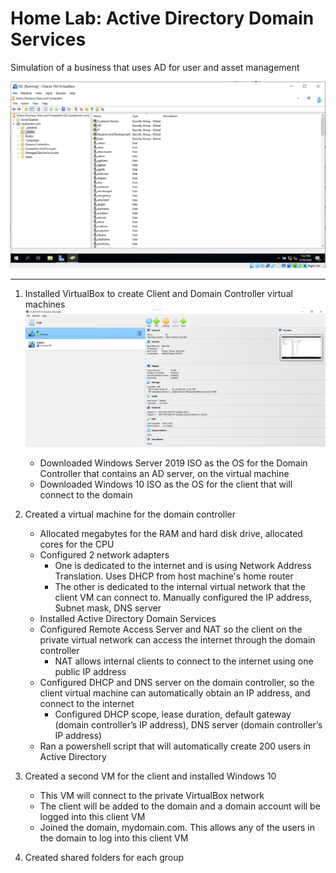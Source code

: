 # Home Lab: Active Directory Domain Services

Simulation of a business that uses AD for user and asset management

![Active Directory](images/Active%20Directory.PNG)

---

1. Installed VirtualBox to create Client and Domain Controller virtual machines
![VirtualBox](images/VirtualBox.png)
    - Downloaded Windows Server 2019 ISO as the OS for the Domain Controller that contains an AD server, on the virtual machine
    - Downloaded Windows 10 ISO as the OS for the client that will connect to the domain

2. Created a virtual machine for the domain controller
    - Allocated megabytes for the RAM and hard disk drive, allocated cores for the CPU
    - Configured 2 network adapters
        - One is dedicated to the internet and is using Network Address Translation. Uses DHCP from host machine's home router
        - The other is dedicated to the internal virtual network that the client VM can connect to. Manually configured the IP address, Subnet mask, DNS server
    - Installed Active Directory Domain Services
    - Configured Remote Access Server and NAT so the client on the private virtual network can access the internet through the domain controller
        - NAT allows internal clients to connect to the internet using one public IP address
    - Configured DHCP and DNS server on the domain controller, so the client virtual machine can automatically obtain an IP address, and connect to the internet
        - Configured DHCP scope, lease duration, default gateway (domain controller’s IP address), DNS server (domain controller’s IP address)
    - Ran a powershell script that will automatically create 200 users in Active Directory

3. Created a second VM for the client and installed Windows 10
    - This VM will connect to the private VirtualBox network
    - The client will be added to the domain and a domain account will be logged into this client VM
    - Joined the domain, mydomain.com. This allows any of the users in the domain to log into this client VM

4. Created shared folders for each group
